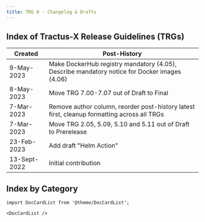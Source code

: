 ```yaml
---
title: TRG 0 - Changelog & Drafts
---
```


## Index of Tractus-X Release Guidelines (TRGs)

| Created      | Post-History                                                                                 |
|--------------|----------------------------------------------------------------------------------------------|
| 9-May-2023   | Make DockerHub registry mandatory (4.05), Describe mandatory notice for Docker images (4.06) |
| 8-May-2023   | Move TRG 7.00-7.07 out of Draft to Final                                                     |
| 7-Mar-2023   | Remove author column, reorder post-history latest first, cleanup formatting across all TRGs  |
| 7-Mar-2023   | Move TRG 2.05, 5.09, 5.10 and 5.11 out of Draft to Prerelease                                |
| 23-Feb-2023  | Add draft "Helm Action"                                                                      |
| 13-Sept-2022 | Initial contribution                                                                         |

## Index by Category

```mdx-code-block
import DocCardList from '@theme/DocCardList';

<DocCardList />
```
